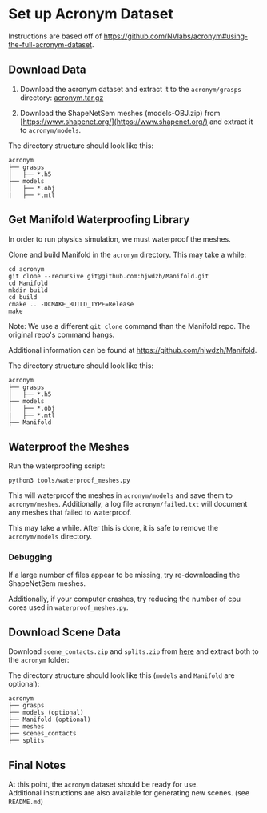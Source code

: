 # Set up Acronym Dataset

Instructions are based off of https://github.com/NVlabs/acronym#using-the-full-acronym-dataset.

## Download Data

1. Download the acronym dataset and extract it to the `acronym/grasps` directory: [acronym.tar.gz](https://drive.google.com/file/d/1zcPARTCQx2oeiKk7a-wdN_CN-RUVX56c/view?usp=sharing)

2. Download the ShapeNetSem meshes (models-OBJ.zip) from [https://www.shapenet.org/](https://www.shapenet.org/) and
extract it to `acronym/models`.

The directory structure should look like this:

```
acronym
├── grasps
│   ├── *.h5
├── models
│   ├── *.obj
|   ├── *.mtl
```

## Get Manifold Waterproofing Library
In order to run physics simulation, we must waterproof the meshes.

Clone and build Manifold in the `acronym` directory.  This may take a while:

```
cd acronym
git clone --recursive git@github.com:hjwdzh/Manifold.git 
cd Manifold
mkdir build
cd build
cmake .. -DCMAKE_BUILD_TYPE=Release
make
```
Note: We use a different `git clone` command than the Manifold repo.  The original repo's command 
hangs.

Additional information can be found at https://github.com/hjwdzh/Manifold.


The directory structure should look like this:
```
acronym
├── grasps
│   ├── *.h5
├── models
│   ├── *.obj
|   ├── *.mtl
├── Manifold 
```

## Waterproof the Meshes

Run the waterproofing script:

```
python3 tools/waterproof_meshes.py
```
This will waterproof the meshes in `acronym/models` and save them to 
`acronym/meshes`.  Additionally, a log file `acronym/failed.txt` will
document any meshes that failed to waterproof.

This may take a while.  After this is done, it is safe to
remove the `acronym/models` directory.

### Debugging

If a large number of files appear to be missing, try re-downloading the 
ShapeNetSem meshes.

Additionally, if your computer crashes, try reducing the number of cpu cores 
used in `waterproof_meshes.py`.

## Download Scene Data
Download `scene_contacts.zip` and `splits.zip` from [here](https://drive.google.com/drive/folders/1eeEXAISPaStZyjMX8BHR08cdQY4HF4s0?usp=sharing) and extract both to the `acronym` folder:

The directory structure should look like this (`models` and `Manifold` are 
optional):

```
acronym
├── grasps
├── models (optional)
├── Manifold (optional)
├── meshes 
├── scenes_contacts
├── splits 
```

## Final Notes
At this point, the `acronym` dataset should be ready for use.  
Additional instructions are also available for generating new scenes.  (see `README.md`)

